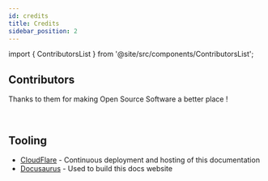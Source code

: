 ```yaml
---
id: credits
title: Credits
sidebar_position: 2
---
```


import { ContributorsList } from '@site/src/components/ContributorsList';

## Contributors

Thanks to them <i class="fas fa-heart"></i> for making Open Source Software a better place ! <br/>

<br/>

<ContributorsList />

## Tooling

* [CloudFlare](https://cloudflare.com) - Continuous deployment and hosting of this documentation
* [Docusaurus](https://docusaurus.io/) - Used to build this docs website

